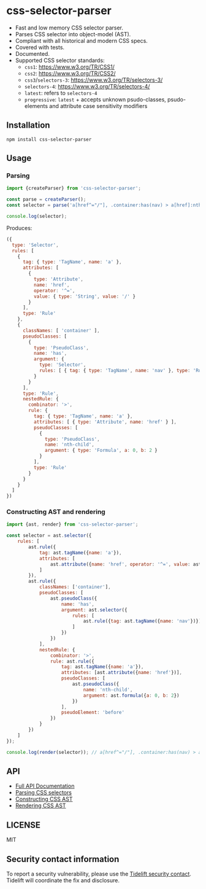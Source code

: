 css-selector-parser
===================

* Fast and low memory CSS selector parser.
* Parses CSS selector into object-model (AST).
* Compliant with all historical and modern CSS specs.
* Covered with tests.
* Documented.
* Supported CSS selector standards:
  * `css1`: https://www.w3.org/TR/CSS1/
  * `css2`: https://www.w3.org/TR/CSS2/
  * `css3`/`selectors-3`: https://www.w3.org/TR/selectors-3/
  * `selectors-4`: https://www.w3.org/TR/selectors-4/
  * `latest`: refers to `selectors-4`
  * `progressive`: `latest` + accepts unknown psudo-classes, psudo-elements and attribute case sensitivity modifiers

Installation
------------

```
npm install css-selector-parser
```

Usage
-----

### Parsing

```javascript
import {createParser} from 'css-selector-parser';

const parse = createParser();
const selector = parse('a[href^="/"], .container:has(nav) > a[href]:nth-child(2)');

console.log(selector);
```

Produces:

```javascript
({
  type: 'Selector',
  rules: [
    {
      tag: { type: 'TagName', name: 'a' },
      attributes: [
        {
          type: 'Attribute',
          name: 'href',
          operator: '^=',
          value: { type: 'String', value: '/' }
        }
      ],
      type: 'Rule'
    },
    {
      classNames: [ 'container' ],
      pseudoClasses: [
        {
          type: 'PseudoClass',
          name: 'has',
          argument: {
            type: 'Selector',
            rules: [ { tag: { type: 'TagName', name: 'nav' }, type: 'Rule' } ]
          }
        }
      ],
      type: 'Rule',
      nestedRule: {
        combinator: '>',
        rule: {
          tag: { type: 'TagName', name: 'a' },
          attributes: [ { type: 'Attribute', name: 'href' } ],
          pseudoClasses: [
            {
              type: 'PseudoClass',
              name: 'nth-child',
              argument: { type: 'Formula', a: 0, b: 2 }
            }
          ],
          type: 'Rule'
        }
      }
    }
  ]
})
```

### Constructing AST and rendering

```javascript
import {ast, render} from 'css-selector-parser';

const selector = ast.selector({
    rules: [
        ast.rule({
            tag: ast.tagName({name: 'a'}),
            attributes: [
                ast.attribute({name: 'href', operator: '^=', value: ast.string({value: '/'})})
            ]
        }),
        ast.rule({
            classNames: ['container'],
            pseudoClasses: [
                ast.pseudoClass({
                    name: 'has',
                    argument: ast.selector({
                        rules: [
                            ast.rule({tag: ast.tagName({name: 'nav'})})
                        ]
                    })
                })
            ],
            nestedRule: {
                combinator: '>',
                rule: ast.rule({
                    tag: ast.tagName({name: 'a'}),
                    attributes: [ast.attribute({name: 'href'})],
                    pseudoClasses: [
                        ast.pseudoClass({
                            name: 'nth-child',
                            argument: ast.formula({a: 0, b: 2})
                        })
                    ],
                    pseudoElement: 'before'
                })
            }
        })
    ]
});

console.log(render(selector)); // a[href^="/"], .container:has(nav) > a[href]:nth-child(2)::before
```

API
---

* [Full API Documentation](docs/modules.md)
* [Parsing CSS selectors](docs/modules.md#createParser)
* [Constructing CSS AST](docs/modules.md#ast)
* [Rendering CSS AST](docs/modules.md#render)

LICENSE
-------

MIT

## Security contact information

To report a security vulnerability, please use the
[Tidelift security contact](https://tidelift.com/security).
Tidelift will coordinate the fix and disclosure.
